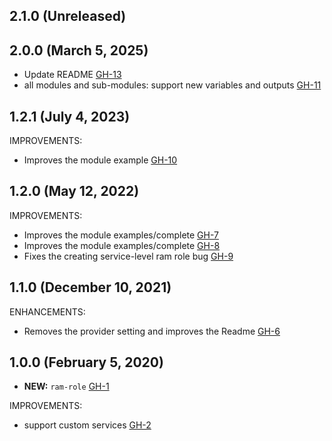 ## 2.1.0 (Unreleased)
## 2.0.0 (March 5, 2025)

- Update README [GH-13](https://github.com/alibabacloud-automation/terraform-alicloud-ram-role/pull/13)
- all modules and sub-modules: support new variables and outputs [GH-11](https://github.com/alibabacloud-automation/terraform-alicloud-ram-role/pull/11)

## 1.2.1 (July 4, 2023)

IMPROVEMENTS:

- Improves the module example [GH-10](https://github.com/terraform-alicloud-modules/terraform-alicloud-ram-role/pull/10)

## 1.2.0 (May 12, 2022)

IMPROVEMENTS:

- Improves the module examples/complete [GH-7](https://github.com/terraform-alicloud-modules/terraform-alicloud-ram-role/pull/7)
- Improves the module examples/complete [GH-8](https://github.com/terraform-alicloud-modules/terraform-alicloud-ram-role/pull/8)
- Fixes the creating service-level ram role bug [GH-9](https://github.com/terraform-alicloud-modules/terraform-alicloud-ram-role/pull/9)

## 1.1.0 (December 10, 2021)

ENHANCEMENTS:

- Removes the provider setting and improves the Readme [GH-6](https://github.com/terraform-alicloud-modules/terraform-alicloud-ram-role/pull/6)

## 1.0.0 (February 5, 2020)

- **NEW:** `ram-role` [GH-1](https://github.com/terraform-alicloud-modules/terraform-alicloud-ram-policy/pull/2)

IMPROVEMENTS:

- support custom services [GH-2](https://github.com/terraform-alicloud-modules/terraform-alicloud-ram-policy/pull/2)
